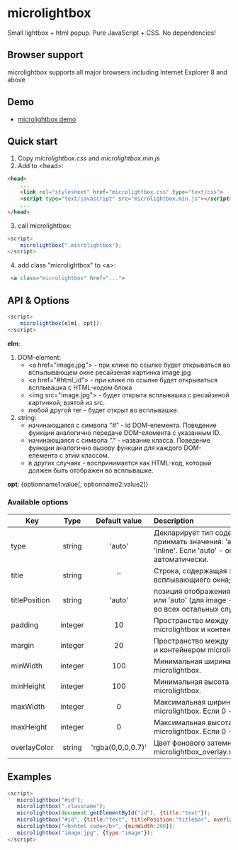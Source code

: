 # microlightbox
Small lightbox + html popup. Pure JavaScript + CSS. No dependencies!

## Browser support

microlightbox supports all major browsers including Internet Explorer 8 and above

## Demo

* [microlightbox demo](http://kyberprizrak.ru/microlightbox/demo.html)

## Quick start

1) Copy *microlightbox.css* and *microlightbox.min.js*
2) Add to &lt;head&gt;:

```html
<head>
    ...
    <link rel="stylesheet" href="microlightbox.css" type="text/css">
    <script type="text/javascript" src="microlightbox.min.js"></script>
    ...
</head>
```
3) call microlightbox:
```js
<script>
    microlightbox(".microlightbox");
</script>
```
4) add class "microlightbox" to &lt;a&gt;:
```html
 <a class="microlightbox" href="...">
```

## API & Options

```js
<script>
    microlightbox(elm[, opt]);
</script>
```
**elm**:
1. DOM-element:
   * &lt;a href="image.jpg"&gt; - при клике по ссылке будет открываться во вспылывающем окне ресайзеная картинка image.jpg
   * &lt;a href="#html_id"&gt; - при клике по ссылке будет открываться всплывашка с HTML-кодом блока <div id="html_id">
   * &lt;img src="image.jpg"&gt; - будет открыта всплывашка с ресайзеной картинкой, взятой из src.
   * любой другой тег - будет открыт во всплывашке.
2. string:
   * начинающаяся с символа "#" - id DOM-елемента. Поведение функции аналогично передаче DOM-елемента с указанным ID.
   * начинающаяся с символа "." - название класса. Поведение функции аналогично вызову функции для каждого DOM-елемента с этим классом.
   * в других случаях - воспринимается как HTML-код, который должен быть отображен во всплывашке.

**opt**: {optionname1:value[, optionname2:value2]}

### Available options
| Key           |  Type   | Default value     | Description      |
| ------------- |:-------:|:-----------------:| :----------------|
| type          | string  | 'auto'            | Декларирует тип содержимого. Может принмать значения: 'auto', 'image', 'html' или 'inline'. Если 'auto' - определить автоматически. |
| title         | string  | ''                | Строка, содержащая заловок всплывающиего окна; |
| titlePosition | string  | 'auto'            | позиция отображения title: 'titlebar', 'inside' или 'auto' (для image - используется inside, во всех остальных случаях - titlebar) |
| padding       | integer | 10                | Пространство между контейнером microlightbox и контентом. |
| margin        | integer | 20                | Пространство между областью просмотра и контейнером microlightbox. |
| minWidth      | integer | 100               | Минимальная ширина контейнера microlightbox. |
| minHeight     | integer | 100               | Минимальная высота контейнера microlightbox. |
| maxWidth      | integer | 0                 | Максимальная ширина контейнера microlightbox. Если 0 - игнорировать. |
| maxHeight     | integer | 0                 | Максимальная высота контейнера microlightbox. Если 0 - игнорировать. |
| overlayColor  | string  | 'rgba(0,0,0,0.7)' | Цвет фонового затемнения (значение для microlightbox_overlay.style.backgroundColor). |

 
 ## Examples
 
 ```js
<script>
    microlightbox("#id");
    microlightbox(".classname");
    microlightbox(document.getElementById("id"), {title:"text"});
    microlightbox("#id", {title:"text", titlePosition:"titlebar", overlayColor:''});
    microlightbox("<b>html code</b>", {minWidth:200});    
    microlightbox("image.jpg", {type:"image"});
</script>
```

